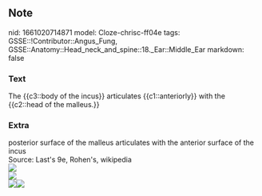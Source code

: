 ## Note
nid: 1661020714871
model: Cloze-chrisc-ff04e
tags: GSSE::!Contributor::Angus_Fung, GSSE::Anatomy::Head_neck_and_spine::18._Ear::Middle_Ear
markdown: false

### Text
The {{c3::body of the incus}} articulates {{c1::anteriorly}} with the {{c2::head of the malleus.}}

### Extra
<div>
  posterior surface of the malleus articulates with the anterior
  surface of the incus
</div>Source: Last's 9e, Rohen's, wikipedia
<div><img src="Gray917.png"></div>
<div><img src=
"paste-6bd2f386bc4002dc5544929eed07d458bb284ce3.jpg"></div>
<div>
  <div>
    <div>
      <div><img src= 
      "paste-d1ba0931b66c1bf2909a26fdd2931968c3500313.jpg"><img src="paste-95819e2de4cdf421cab98a9cdd583537d6847489.jpg"></div>
    </div>
  </div>
</div>
